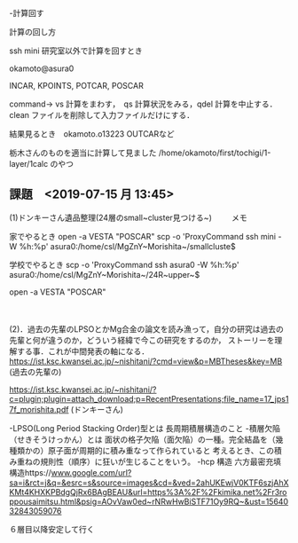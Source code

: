 -計算回す

計算の回し方

ssh mini 研究室以外で計算を回すとき

okamoto\@asura0

INCAR, KPOINTS, POTCAR, POSCAR

command-\> vs 計算をまわす，　qs 計算状況をみる，qdel
計算を中止する．clean ファイルを削除して入力ファイルだけにする．

結果見るとき　okamoto.o13223 OUTCARなど

栃木さんのものを適当に計算して見ました
/home/okamoto/first/tochigi/1-layer/1calc のやつ

課題　\<2019-07-15 月 13:45\>
-----------------------------

(1)ドンキーさん遺品整理(24層のsmall~cluster見つける~) 　　 メモ

家でやるとき open -a VESTA \"POSCAR\" scp -o \'ProxyCommand ssh mini -W
%h:%p\' asura0:/home/csl/MgZnY~Morishita~/smallcluste\$

学校でやるとき scp -o \'ProxyCommand ssh asura0 -W %h:%p\'
asura0:/home/csl/MgZnY~Morishita~/24R~upper~\$

open -a VESTA \"POSCAR\"

　

(2)．過去の先輩のLPSOとかMg合金の論文を読み漁って，自分の研究は過去の先輩と何が違うのか，どういう経緯で今この研究をするのか，
ストーリーを理解する事．これが中間発表の軸になる．
<https://ist.ksc.kwansei.ac.jp/~nishitani/?cmd=view&p=MBTheses&key=MB>
(過去の先輩の)

<https://ist.ksc.kwansei.ac.jp/~nishitani/?c=plugin;plugin=attach_download;p=RecentPresentations;file_name=17_jps17f_morishita.pdf>
(ドンキーさん)

-LPSO(Long Period Stacking Order)型とは 長周期積層構造のこと
-積層欠陥（せきそうけっかん）とは
面状の格子欠陥（面欠陥）の一種。完全結晶を（幾種類かの）原子面が周期的に積み重なって作られていると
考えるとき、この積み重ねの規則性（順序）に狂いが生じることをいう。 -hcp
構造
六方最密充填構造https://www.google.com/url?sa=i&rct=j&q=&esrc=s&source=images&cd=&ved=2ahUKEwjV0KTF6szjAhXKMt4KHXKPBdgQjRx6BAgBEAU&url=https%3A%2F%2Fkimika.net%2Fr3roppousaimitsu.html&psig=AOvVaw0ed~rNRwHwBiSTF71Oy9RQ~&ust=1564032843059076

６層目以降安定して行く
